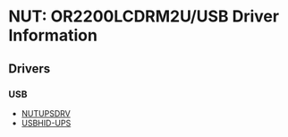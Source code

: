 # NUT: OR2200LCDRM2U/USB Driver Information

## Drivers

### USB

* [NUTUPSDRV](/.information/nutupsdrv.md)
* [USBHID-UPS](/.information/usbhid-ups.md)